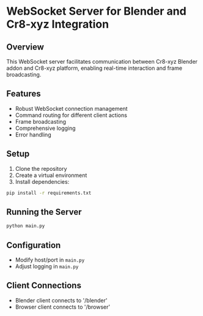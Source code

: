 # WebSocket Server for Blender and Cr8-xyz Integration

## Overview

This WebSocket server facilitates communication between Cr8-xyz Blender addon and Cr8-xyz platform, enabling real-time interaction and frame broadcasting.

## Features

- Robust WebSocket connection management
- Command routing for different client actions
- Frame broadcasting
- Comprehensive logging
- Error handling

## Setup

1. Clone the repository
2. Create a virtual environment
3. Install dependencies:

```bash
pip install -r requirements.txt
```

## Running the Server

```bash
python main.py
```

## Configuration

- Modify host/port in `main.py`
- Adjust logging in `main.py`

## Client Connections

- Blender client connects to '/blender'
- Browser client connects to '/browser'
